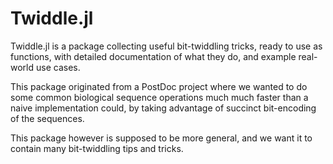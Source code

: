 # Twiddle.jl

Twiddle.jl is a package collecting useful bit-twiddling tricks, ready to use as
functions, with detailed documentation of what they do, and example real-world
use cases.

This package originated from a PostDoc project where we wanted to do some common
biological sequence operations much much faster than a naive implementation
could, by taking advantage of succinct bit-encoding of the sequences.

This package however is supposed to be more general, and we want it to contain
many bit-twiddling tips and tricks.
